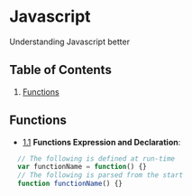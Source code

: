 # Javascript
Understanding Javascript better

## Table of Contents
1. [Functions](#Functions)

## Functions
- [1.1](#1.1) <a name='1.1'></a> **Functions Expression and Declaration**: 
```javascript
  // The following is defined at run-time
  var functionName = function() {}
  // The following is parsed from the start
  function functionName() {}
  
```
